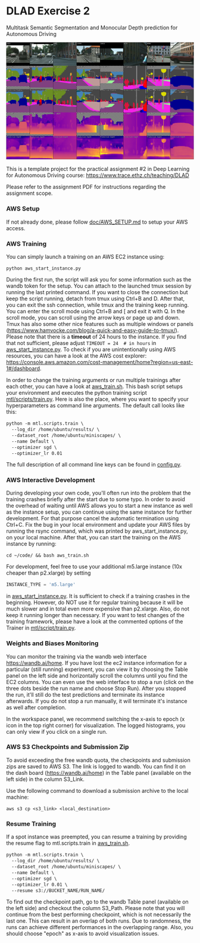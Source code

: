 # DLAD Exercise 2 

Multitask Semantic Segmentation and Monocular Depth prediction for Autonomous Driving

![Teaser](./doc/teaser.png)
 
This is a template project for the practical assignment #2 in Deep Learning for Autonomous Driving course:
https://www.trace.ethz.ch/teaching/DLAD

Please refer to the assignment PDF for instructions regarding the assignment scope. 

### AWS Setup

If not already done, please follow [doc/AWS_SETUP.md](doc/AWS_SETUP.md) to setup your AWS access.

### AWS Training

You can simply launch a training on an AWS EC2 instance using:

```shell script
python aws_start_instance.py
```

During the first run, the script will ask you for some information such as the wandb token for the setup.
You can attach to the launched tmux session by running the last printed command. If you want to close the connection
but keep the script running, detach from tmux using Ctrl+B and D. After that, you can exit the ssh connection, while
tmux and the training keep running. You can enter the scroll mode using Ctrl+B and [ and exit it with Q. 
In the scroll mode, you can scroll using the arrow keys or page up and down. Tmux has also some other nice features
such as multiple windows or panels (https://www.hamvocke.com/blog/a-quick-and-easy-guide-to-tmux/). Please note
that there is a **timeout** of 24 hours to the instance. If you find that not sufficient, please adjust 
`TIMEOUT = 24  # in hours`
in [aws_start_instance.py](aws_start_instance.py). To check if you are unintentionally using AWS resources, you can
have a look at the AWS cost explorer: https://console.aws.amazon.com/cost-management/home?region=us-east-1#/dashboard.

In order to change the training arguments or run multiple trainings after each other, you can have a look at 
[aws_train.sh](aws_train.sh). This bash script setups your environment and executes the python training script 
[mtl/scripts/train.py](mtl/scripts/train.py). Here is also the place, where you want to specify your hyperparameters
as command line arguments. The default call looks like this:

```shell script
python -m mtl.scripts.train \
  --log_dir /home/ubuntu/results/ \
  --dataset_root /home/ubuntu/miniscapes/ \
  --name Default \
  --optimizer sgd \
  --optimizer_lr 0.01
```

The full description of all command line keys can be found in [config.py](mtl/utils/config.py).

### AWS Interactive Development

During developing your own code, you'll often run into the problem that the training crashes briefly after the start due
to some typo. In order to avoid the overhead of waiting until AWS allows you to start a new instance as well as the
instance setup, you can continue using the same instance for further development. For that purpose cancel the automatic
termination using Ctrl+C. Fix the bug in your local environment and update your AWS files by running the rsync command, 
which was printed by aws_start_instance.py, on your local machine. After that, you can start the training on the AWS 
instance by running:
```shell script
cd ~/code/ && bash aws_train.sh
``` 

For development, feel free to use your additional m5.large instance (10x cheaper than p2.xlarge) by setting

```python
INSTANCE_TYPE = 'm5.large'
```

in [aws_start_instance.py](aws_start_instance.py). It is sufficient to check if a training crashes in the beginning.
However, do NOT use it for regular training because it will be much slower and in total even more expensive than p2.xlarge.
Also, do not keep it running longer than necessary. 
If you want to test changes of the training framework, please have a look at the commented options of the Trainer in 
[mtl/script/train.py](mtl/script/train.py). 

### Weights and Biases Monitoring

You can monitor the training via the wandb web interface https://wandb.ai/home. If you have lost the ec2 instance 
information for a particular (still running) experiment, you can view it by choosing the 
Table panel on the left side and horizontally scroll the columns until you find the EC2 columns. 
You can even use the web interface to stop a run (click on the three dots beside the run name and choose Stop Run). 
After you stopped the run, it'll still do the test predictions and terminate its instance afterwards. If you do not 
stop a run manually, it will terminate it's instance as well after completion.

In the workspace panel, we recommend switching the x-axis to epoch (x icon in the top right corner) for
visualization.
The logged histograms, you can only view if you click on a single run.

### AWS S3 Checkpoints and Submission Zip

To avoid exceeding the free wandb quota, the checkpoints and submission zips are saved to AWS S3. The link is logged
to wandb. You can find it on the dash board (https://wandb.ai/home) in the Table panel (available on the left side)
in the column S3_Link. 

Use the following command to download a submission archive to the local machine:

```shell script
aws s3 cp <s3_link> <local_destination>
```

### Resume Training

If a spot instance was preempted, you can resume a training by providing the resume flag to mtl.scripts.train in 
[aws_train.sh](aws_train.sh). 

```shell script
python -m mtl.scripts.train \
  --log_dir /home/ubuntu/results/ \
  --dataset_root /home/ubuntu/miniscapes/ \
  --name Default \
  --optimizer sgd \
  --optimizer_lr 0.01 \
  --resume s3://BUCKET_NAME/RUN_NAME/
```

To find out the checkpoint path, go to the wandb Table panel (available on the left side) and checkout the column 
S3_Path. Please note that you will continue from the best performing checkpoint, which is not necessarily the last one. 
This can result in an overlap of both runs. Due to randomness, the runs can achieve different performances in the
overlapping range. Also, you should choose "epoch" as x-axis to avoid visualization issues. 

 
